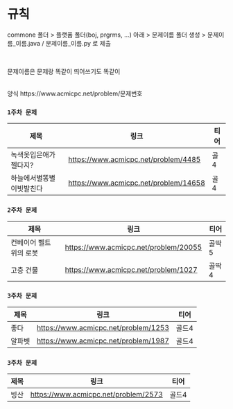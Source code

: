 # 규칙

commone 폴더 > 플랫폼 폴더(boj, prgrms, ...) 아래 > 문제이름 폴더 생성 > 문제이름_이름.java / 문제이름_이름.py 로 제출 

</br>

문제이름은 문제랑 똑같이 띄어쓰기도 똑같이

</br>
양식 https://www.acmicpc.net/problem/문제번호


### `1주차 문제` 

|제목|링크|티어|
|------|---|---|
|녹색옷입은애가젤다지?|https://www.acmicpc.net/problem/4485|골4
|하늘에서별똥별이빗발친다|https://www.acmicpc.net/problem/14658|골4


### `2주차 문제` 

|제목|링크|티어|
|------|---|---|
|컨베이어 벨트 위의 로봇|https://www.acmicpc.net/problem/20055|골딱5
|고층 건물|https://www.acmicpc.net/problem/1027|골딱4


### `3주차 문제` 

|제목|링크|티어|
|------|---|---|
|좋다|https://www.acmicpc.net/problem/1253|골드4
|알파벳|https://www.acmicpc.net/problem/1987|골드4


### `3주차 문제` 

|제목|링크|티어|
|------|---|---|
|빙산|https://www.acmicpc.net/problem/2573|골드4
